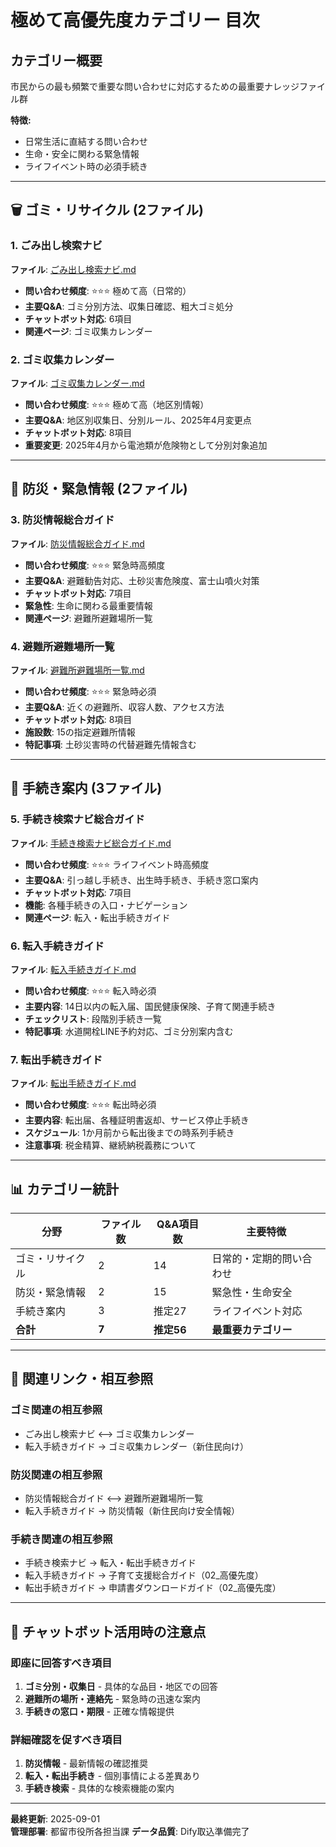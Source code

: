 # 極めて高優先度カテゴリー 目次

## カテゴリー概要
市民からの最も頻繁で重要な問い合わせに対応するための最重要ナレッジファイル群

**特徴:**
- 日常生活に直結する問い合わせ
- 生命・安全に関わる緊急情報  
- ライフイベント時の必須手続き

---

## 🗑️ ゴミ・リサイクル (2ファイル)

### 1. ごみ出し検索ナビ
**ファイル**: [ごみ出し検索ナビ.md](./ゴミ・リサイクル/ごみ出し検索ナビ.md)
- **問い合わせ頻度**: ⭐⭐⭐ 極めて高（日常的）
- **主要Q&A**: ゴミ分別方法、収集日確認、粗大ゴミ処分
- **チャットボット対応**: 6項目
- **関連ページ**: ゴミ収集カレンダー

### 2. ゴミ収集カレンダー
**ファイル**: [ゴミ収集カレンダー.md](./ゴミ・リサイクル/ゴミ収集カレンダー.md)  
- **問い合わせ頻度**: ⭐⭐⭐ 極めて高（地区別情報）
- **主要Q&A**: 地区別収集日、分別ルール、2025年4月変更点
- **チャットボット対応**: 8項目
- **重要変更**: 2025年4月から電池類が危険物として分別対象追加

---

## 🚨 防災・緊急情報 (2ファイル)

### 3. 防災情報総合ガイド
**ファイル**: [防災情報総合ガイド.md](./防災・緊急情報/防災情報総合ガイド.md)
- **問い合わせ頻度**: ⭐⭐⭐ 緊急時高頻度
- **主要Q&A**: 避難勧告対応、土砂災害危険度、富士山噴火対策
- **チャットボット対応**: 7項目
- **緊急性**: 生命に関わる最重要情報
- **関連ページ**: 避難所避難場所一覧

### 4. 避難所避難場所一覧
**ファイル**: [避難所避難場所一覧.md](./防災・緊急情報/避難所避難場所一覧.md)
- **問い合わせ頻度**: ⭐⭐⭐ 緊急時必須
- **主要Q&A**: 近くの避難所、収容人数、アクセス方法
- **チャットボット対応**: 8項目  
- **施設数**: 15の指定避難所情報
- **特記事項**: 土砂災害時の代替避難先情報含む

---

## 📝 手続き案内 (3ファイル)

### 5. 手続き検索ナビ総合ガイド
**ファイル**: [手続き検索ナビ総合ガイド.md](./手続き案内/手続き検索ナビ総合ガイド.md)
- **問い合わせ頻度**: ⭐⭐⭐ ライフイベント時高頻度
- **主要Q&A**: 引っ越し手続き、出生時手続き、手続き窓口案内
- **チャットボット対応**: 7項目
- **機能**: 各種手続きの入口・ナビゲーション
- **関連ページ**: 転入・転出手続きガイド

### 6. 転入手続きガイド
**ファイル**: [転入手続きガイド.md](./手続き案内/転入手続きガイド.md)
- **問い合わせ頻度**: ⭐⭐⭐ 転入時必須
- **主要内容**: 14日以内の転入届、国民健康保険、子育て関連手続き
- **チェックリスト**: 段階別手続き一覧
- **特記事項**: 水道開栓LINE予約対応、ゴミ分別案内含む

### 7. 転出手続きガイド  
**ファイル**: [転出手続きガイド.md](./手続き案内/転出手続きガイド.md)
- **問い合わせ頻度**: ⭐⭐⭐ 転出時必須
- **主要内容**: 転出届、各種証明書返却、サービス停止手続き
- **スケジュール**: 1か月前から転出後までの時系列手続き
- **注意事項**: 税金精算、継続納税義務について

---

## 📊 カテゴリー統計

| 分野 | ファイル数 | Q&A項目数 | 主要特徴 |
|------|------------|-----------|----------|
| ゴミ・リサイクル | 2 | 14 | 日常的・定期的問い合わせ |
| 防災・緊急情報 | 2 | 15 | 緊急性・生命安全 |
| 手続き案内 | 3 | 推定27 | ライフイベント対応 |
| **合計** | **7** | **推定56** | **最重要カテゴリー** |

---

## 🔗 関連リンク・相互参照

### ゴミ関連の相互参照
- ごみ出し検索ナビ ⟷ ゴミ収集カレンダー
- 転入手続きガイド → ゴミ収集カレンダー（新住民向け）

### 防災関連の相互参照  
- 防災情報総合ガイド ⟷ 避難所避難場所一覧
- 転入手続きガイド → 防災情報（新住民向け安全情報）

### 手続き関連の相互参照
- 手続き検索ナビ → 転入・転出手続きガイド
- 転入手続きガイド → 子育て支援総合ガイド（02_高優先度）
- 転出手続きガイド → 申請書ダウンロードガイド（02_高優先度）

---

## 🎯 チャットボット活用時の注意点

### 即座に回答すべき項目
1. **ゴミ分別・収集日** - 具体的な品目・地区での回答
2. **避難所の場所・連絡先** - 緊急時の迅速な案内
3. **手続きの窓口・期限** - 正確な情報提供

### 詳細確認を促すべき項目
1. **防災情報** - 最新情報の確認推奨
2. **転入・転出手続き** - 個別事情による差異あり
3. **手続き検索** - 具体的な検索機能の案内

---

**最終更新**: 2025-09-01  
**管理部署**: 都留市役所各担当課
**データ品質**: Dify取込準備完了